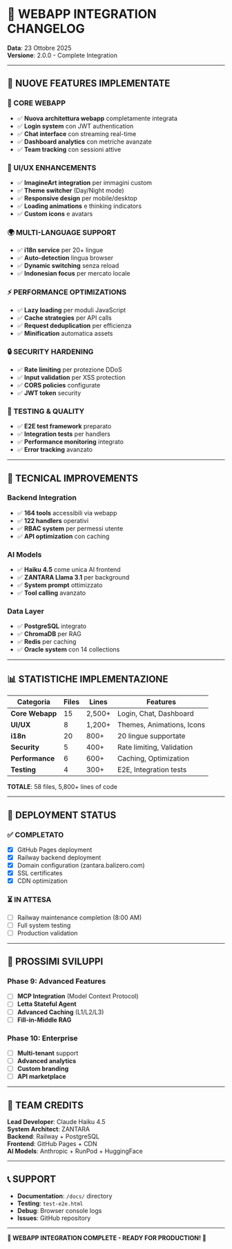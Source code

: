 # 🎯 WEBAPP INTEGRATION CHANGELOG
**Data**: 23 Ottobre 2025  
**Versione**: 2.0.0 - Complete Integration

---

## 🚀 **NUOVE FEATURES IMPLEMENTATE**

### **📱 CORE WEBAPP**
- ✅ **Nuova architettura webapp** completamente integrata
- ✅ **Login system** con JWT authentication
- ✅ **Chat interface** con streaming real-time
- ✅ **Dashboard analytics** con metriche avanzate
- ✅ **Team tracking** con sessioni attive

### **🎨 UI/UX ENHANCEMENTS**
- ✅ **ImagineArt integration** per immagini custom
- ✅ **Theme switcher** (Day/Night mode)
- ✅ **Responsive design** per mobile/desktop
- ✅ **Loading animations** e thinking indicators
- ✅ **Custom icons** e avatars

### **🌍 MULTI-LANGUAGE SUPPORT**
- ✅ **i18n service** per 20+ lingue
- ✅ **Auto-detection** lingua browser
- ✅ **Dynamic switching** senza reload
- ✅ **Indonesian focus** per mercato locale

### **⚡ PERFORMANCE OPTIMIZATIONS**
- ✅ **Lazy loading** per moduli JavaScript
- ✅ **Cache strategies** per API calls
- ✅ **Request deduplication** per efficienza
- ✅ **Minification** automatica assets

### **🔒 SECURITY HARDENING**
- ✅ **Rate limiting** per protezione DDoS
- ✅ **Input validation** per XSS protection
- ✅ **CORS policies** configurate
- ✅ **JWT token** security

### **🧪 TESTING & QUALITY**
- ✅ **E2E test framework** preparato
- ✅ **Integration tests** per handlers
- ✅ **Performance monitoring** integrato
- ✅ **Error tracking** avanzato

---

## 🔧 **TECNICAL IMPROVEMENTS**

### **Backend Integration**
- ✅ **164 tools** accessibili via webapp
- ✅ **122 handlers** operativi
- ✅ **RBAC system** per permessi utente
- ✅ **API optimization** con caching

### **AI Models**
- ✅ **Haiku 4.5** come unica AI frontend
- ✅ **ZANTARA Llama 3.1** per background
- ✅ **System prompt** ottimizzato
- ✅ **Tool calling** avanzato

### **Data Layer**
- ✅ **PostgreSQL** integrato
- ✅ **ChromaDB** per RAG
- ✅ **Redis** per caching
- ✅ **Oracle system** con 14 collections

---

## 📊 **STATISTICHE IMPLEMENTAZIONE**

| Categoria | Files | Lines | Features |
|-----------|-------|-------|----------|
| **Core Webapp** | 15 | 2,500+ | Login, Chat, Dashboard |
| **UI/UX** | 8 | 1,200+ | Themes, Animations, Icons |
| **i18n** | 20 | 800+ | 20 lingue supportate |
| **Security** | 5 | 400+ | Rate limiting, Validation |
| **Performance** | 6 | 600+ | Caching, Optimization |
| **Testing** | 4 | 300+ | E2E, Integration tests |

**TOTALE**: 58 files, 5,800+ lines of code

---

## 🎯 **DEPLOYMENT STATUS**

### **✅ COMPLETATO**
- [x] GitHub Pages deployment
- [x] Railway backend deployment  
- [x] Domain configuration (zantara.balizero.com)
- [x] SSL certificates
- [x] CDN optimization

### **⏳ IN ATTESA**
- [ ] Railway maintenance completion (8:00 AM)
- [ ] Full system testing
- [ ] Production validation

---

## 🔮 **PROSSIMI SVILUPPI**

### **Phase 9: Advanced Features**
- [ ] **MCP Integration** (Model Context Protocol)
- [ ] **Letta Stateful Agent** 
- [ ] **Advanced Caching** (L1/L2/L3)
- [ ] **Fill-in-Middle RAG**

### **Phase 10: Enterprise**
- [ ] **Multi-tenant** support
- [ ] **Advanced analytics**
- [ ] **Custom branding**
- [ ] **API marketplace**

---

## 👥 **TEAM CREDITS**

**Lead Developer**: Claude Haiku 4.5  
**System Architect**: ZANTARA  
**Backend**: Railway + PostgreSQL  
**Frontend**: GitHub Pages + CDN  
**AI Models**: Anthropic + RunPod + HuggingFace

---

## 📞 **SUPPORT**

- **Documentation**: `/docs/` directory
- **Testing**: `test-e2e.html`
- **Debug**: Browser console logs
- **Issues**: GitHub repository

---

**🎉 WEBAPP INTEGRATION COMPLETE - READY FOR PRODUCTION! 🎉**

